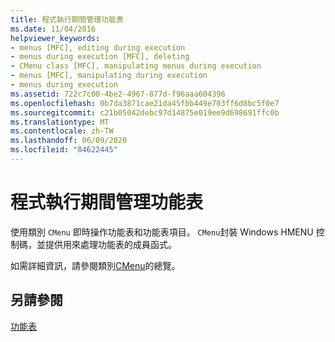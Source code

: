 ```yaml
---
title: 程式執行期間管理功能表
ms.date: 11/04/2016
helpviewer_keywords:
- menus [MFC], editing during execution
- menus during execution [MFC], deleting
- CMenu class [MFC], manipulating menus during execution
- menus [MFC], manipulating during execution
- menus during execution
ms.assetid: 722c7c00-4be2-4967-877d-f96aaa604396
ms.openlocfilehash: 0b7da3871cae21da45fbb449e703ff6d8bc5f0e7
ms.sourcegitcommit: c21b05042debc97d14875e019ee9d698691ffc0b
ms.translationtype: MT
ms.contentlocale: zh-TW
ms.lasthandoff: 06/09/2020
ms.locfileid: "84622445"
---
```

# <a name="manipulating-menus-during-program-execution"></a>程式執行期間管理功能表

使用類別 `CMenu` 即時操作功能表和功能表項目。 `CMenu`封裝 Windows HMENU 控制碼，並提供用來處理功能表的成員函式。

如需詳細資訊，請參閱類別[CMenu](reference/cmenu-class.md)的總覽。

## <a name="see-also"></a>另請參閱

[功能表](menus-mfc.md)
